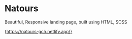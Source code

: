 # Natours
Beautiful, Responsive landing page, built using HTML, SCSS

{https://natours-gch.netlify.app/}
